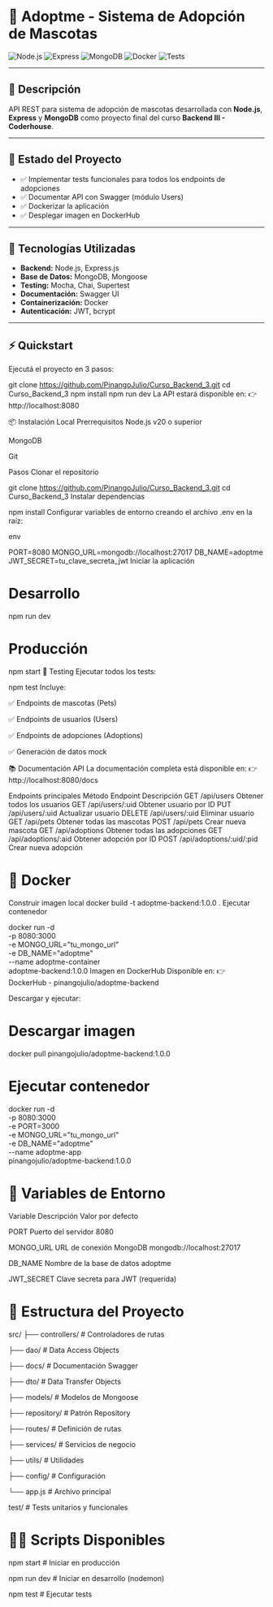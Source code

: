# 🐾 Adoptme - Sistema de Adopción de Mascotas

![Node.js](https://img.shields.io/badge/Node.js-v20-green)
![Express](https://img.shields.io/badge/Express.js-Framework-blue)
![MongoDB](https://img.shields.io/badge/MongoDB-Database-brightgreen)
![Docker](https://img.shields.io/badge/Docker-Ready-blue)
![Tests](https://img.shields.io/badge/Tests-Mocha%2FChai%2FSupertest-yellowgreen)

---

## 📝 Descripción
API REST para sistema de adopción de mascotas desarrollada con **Node.js**, **Express** y **MongoDB** como proyecto final del curso **Backend III - Coderhouse**.

---

## 🎯 Estado del Proyecto
- ✅ Implementar tests funcionales para todos los endpoints de adopciones  
- ✅ Documentar API con Swagger (módulo Users)  
- ✅ Dockerizar la aplicación  
- ✅ Desplegar imagen en DockerHub  

---

## 🚀 Tecnologías Utilizadas
- **Backend:** Node.js, Express.js  
- **Base de Datos:** MongoDB, Mongoose  
- **Testing:** Mocha, Chai, Supertest  
- **Documentación:** Swagger UI  
- **Containerización:** Docker  
- **Autenticación:** JWT, bcrypt  

---

## ⚡️ Quickstart
Ejecutá el proyecto en 3 pasos:

git clone https://github.com/PinangoJulio/Curso_Backend_3.git
cd Curso_Backend_3
npm install
npm run dev
La API estará disponible en:
👉 http://localhost:8080

📦 Instalación Local
Prerrequisitos
Node.js v20 o superior

MongoDB

Git

Pasos
Clonar el repositorio


git clone https://github.com/PinangoJulio/Curso_Backend_3.git
cd Curso_Backend_3
Instalar dependencias

npm install
Configurar variables de entorno creando el archivo .env en la raíz:

env

PORT=8080
MONGO_URL=mongodb://localhost:27017
DB_NAME=adoptme
JWT_SECRET=tu_clave_secreta_jwt
Iniciar la aplicación

# Desarrollo
npm run dev

# Producción
npm start
🧪 Testing
Ejecutar todos los tests:


npm test
Incluye:

✅ Endpoints de mascotas (Pets)

✅ Endpoints de usuarios (Users)

✅ Endpoints de adopciones (Adoptions)

✅ Generación de datos mock

📚 Documentación API
La documentación completa está disponible en:
👉 http://localhost:8080/docs

Endpoints principales
Método	Endpoint	Descripción
GET	/api/users	Obtener todos los usuarios
GET	/api/users/:uid	Obtener usuario por ID
PUT	/api/users/:uid	Actualizar usuario
DELETE	/api/users/:uid	Eliminar usuario
GET	/api/pets	Obtener todas las mascotas
POST	/api/pets	Crear nueva mascota
GET	/api/adoptions	Obtener todas las adopciones
GET	/api/adoptions/:aid	Obtener adopción por ID
POST	/api/adoptions/:uid/:pid	Crear nueva adopción

# 🐳 Docker
Construir imagen local
docker build -t adoptme-backend:1.0.0 .
Ejecutar contenedor

docker run -d \
  -p 8080:3000 \
  -e MONGO_URL="tu_mongo_url" \
  -e DB_NAME="adoptme" \
  --name adoptme-container \
  adoptme-backend:1.0.0
Imagen en DockerHub
Disponible en:
👉 DockerHub - pinangojulio/adoptme-backend

Descargar y ejecutar:


# Descargar imagen
docker pull pinangojulio/adoptme-backend:1.0.0

# Ejecutar contenedor
docker run -d \
  -p 8080:3000 \
  -e PORT=3000 \
  -e MONGO_URL="tu_mongo_url" \
  -e DB_NAME="adoptme" \
  --name adoptme-app \
  pinangojulio/adoptme-backend:1.0.0

# 🔧 Variables de Entorno

Variable	Descripción	Valor por defecto

PORT	Puerto del servidor	8080

MONGO_URL	URL de conexión MongoDB	mongodb://localhost:27017

DB_NAME	Nombre de la base de datos	adoptme

JWT_SECRET	Clave secreta para JWT	(requerida)

# 📁 Estructura del Proyecto

src/
├── controllers/     # Controladores de rutas

├── dao/             # Data Access Objects  

├── docs/            # Documentación Swagger

├── dto/             # Data Transfer Objects

├── models/          # Modelos de Mongoose

├── repository/      # Patrón Repository

├── routes/          # Definición de rutas

├── services/        # Servicios de negocio

├── utils/           # Utilidades

├── config/          # Configuración

└── app.js           # Archivo principal

test/                # Tests unitarios y funcionales


# 🧑‍💻 Scripts Disponibles

npm start    # Iniciar en producción

npm run dev  # Iniciar en desarrollo (nodemon)

npm test     # Ejecutar tests